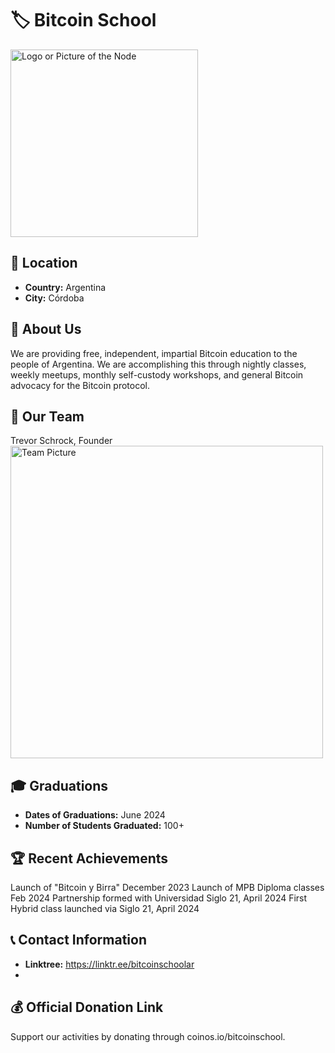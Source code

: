 # 🏷️ Bitcoin School
<img src="https://github.com/MyFirstBitcoin/Light-Node-Directory/blob/main/Argentina%20%20--%20Bitcoin%20School/New%20Logo%20(temp).jpeg" width="300" alt="Logo or Picture of the Node"> <!-- 1 picture maximum -->

## 📍 Location
- **Country:** Argentina
- **City:** Córdoba

## 📖 About Us
We are providing free, independent, impartial Bitcoin education to the people of Argentina. We are accomplishing this through nightly classes, weekly meetups, monthly self-custody workshops, and general Bitcoin advocacy for the Bitcoin protocol. 

## 👥 Our Team
Trevor Schrock, Founder
<img src="https://github.com/MyFirstBitcoin/Light-Node-Directory/blob/main/Argentina%20%20--%20Bitcoin%20School/Founder%20Snapshot.png" width="500" alt="Team Picture"> <!-- 1 picture maximum -->

## 🎓 Graduations
- **Dates of Graduations:** June 2024
- **Number of Students Graduated:** 100+

## 🏆 Recent Achievements
Launch of "Bitcoin y Birra" December 2023
Launch of MPB Diploma classes Feb 2024 
Partnership formed with Universidad Siglo 21, April 2024
First Hybrid class launched via Siglo 21, April 2024

## 📞 Contact Information
- **Linktree:** https://linktr.ee/bitcoinschoolar
- 
## 💰 Official Donation Link
Support our activities by donating through coinos.io/bitcoinschool.

